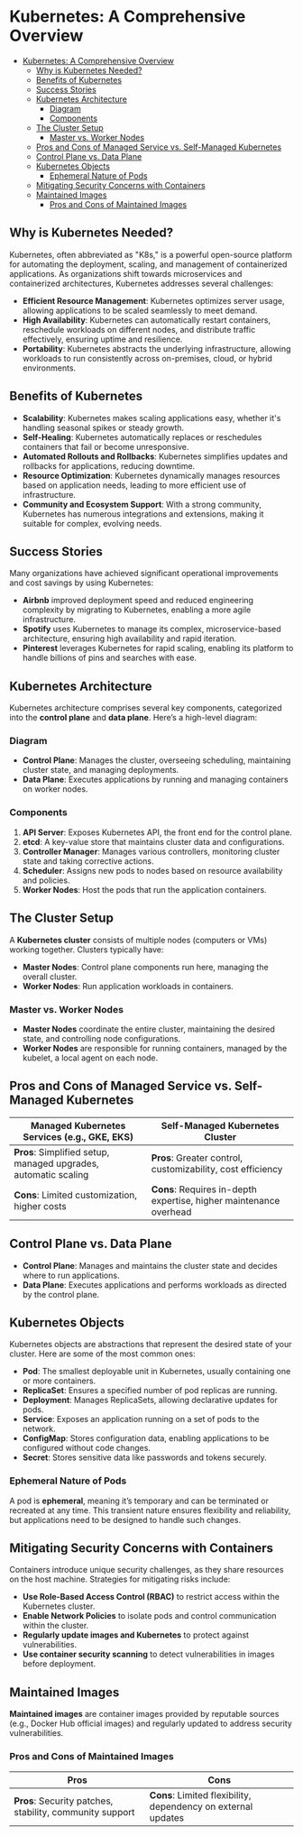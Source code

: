# Kubernetes: A Comprehensive Overview

- [Kubernetes: A Comprehensive Overview](#kubernetes-a-comprehensive-overview)
  - [Why is Kubernetes Needed?](#why-is-kubernetes-needed)
  - [Benefits of Kubernetes](#benefits-of-kubernetes)
  - [Success Stories](#success-stories)
  - [Kubernetes Architecture](#kubernetes-architecture)
    - [Diagram](#diagram)
    - [Components](#components)
  - [The Cluster Setup](#the-cluster-setup)
    - [Master vs. Worker Nodes](#master-vs-worker-nodes)
  - [Pros and Cons of Managed Service vs. Self-Managed Kubernetes](#pros-and-cons-of-managed-service-vs-self-managed-kubernetes)
  - [Control Plane vs. Data Plane](#control-plane-vs-data-plane)
  - [Kubernetes Objects](#kubernetes-objects)
    - [Ephemeral Nature of Pods](#ephemeral-nature-of-pods)
  - [Mitigating Security Concerns with Containers](#mitigating-security-concerns-with-containers)
  - [Maintained Images](#maintained-images)
    - [Pros and Cons of Maintained Images](#pros-and-cons-of-maintained-images)

## Why is Kubernetes Needed?

Kubernetes, often abbreviated as "K8s," is a powerful open-source platform for automating the deployment, scaling, and management of containerized applications. As organizations shift towards microservices and containerized architectures, Kubernetes addresses several challenges:

- **Efficient Resource Management**: Kubernetes optimizes server usage, allowing applications to be scaled seamlessly to meet demand.
- **High Availability**: Kubernetes can automatically restart containers, reschedule workloads on different nodes, and distribute traffic effectively, ensuring uptime and resilience.
- **Portability**: Kubernetes abstracts the underlying infrastructure, allowing workloads to run consistently across on-premises, cloud, or hybrid environments.

## Benefits of Kubernetes

- **Scalability**: Kubernetes makes scaling applications easy, whether it's handling seasonal spikes or steady growth.
- **Self-Healing**: Kubernetes automatically replaces or reschedules containers that fail or become unresponsive.
- **Automated Rollouts and Rollbacks**: Kubernetes simplifies updates and rollbacks for applications, reducing downtime.
- **Resource Optimization**: Kubernetes dynamically manages resources based on application needs, leading to more efficient use of infrastructure.
- **Community and Ecosystem Support**: With a strong community, Kubernetes has numerous integrations and extensions, making it suitable for complex, evolving needs.

## Success Stories

Many organizations have achieved significant operational improvements and cost savings by using Kubernetes:

- **Airbnb** improved deployment speed and reduced engineering complexity by migrating to Kubernetes, enabling a more agile infrastructure.
- **Spotify** uses Kubernetes to manage its complex, microservice-based architecture, ensuring high availability and rapid iteration.
- **Pinterest** leverages Kubernetes for rapid scaling, enabling its platform to handle billions of pins and searches with ease.

## Kubernetes Architecture

Kubernetes architecture comprises several key components, categorized into the **control plane** and **data plane**. Here’s a high-level diagram:

### Diagram

- **Control Plane**: Manages the cluster, overseeing scheduling, maintaining cluster state, and managing deployments.
- **Data Plane**: Executes applications by running and managing containers on worker nodes.

### Components

1. **API Server**: Exposes Kubernetes API, the front end for the control plane.
2. **etcd**: A key-value store that maintains cluster data and configurations.
3. **Controller Manager**: Manages various controllers, monitoring cluster state and taking corrective actions.
4. **Scheduler**: Assigns new pods to nodes based on resource availability and policies.
5. **Worker Nodes**: Host the pods that run the application containers.

## The Cluster Setup

A **Kubernetes cluster** consists of multiple nodes (computers or VMs) working together. Clusters typically have:

- **Master Nodes**: Control plane components run here, managing the overall cluster.
- **Worker Nodes**: Run application workloads in containers.

### Master vs. Worker Nodes

- **Master Nodes** coordinate the entire cluster, maintaining the desired state, and controlling node configurations.
- **Worker Nodes** are responsible for running containers, managed by the kubelet, a local agent on each node.

## Pros and Cons of Managed Service vs. Self-Managed Kubernetes

| Managed Kubernetes Services (e.g., GKE, EKS)         | Self-Managed Kubernetes Cluster                    |
|------------------------------------------------------|---------------------------------------------------|
| **Pros**: Simplified setup, managed upgrades, automatic scaling | **Pros**: Greater control, customizability, cost efficiency |
| **Cons**: Limited customization, higher costs         | **Cons**: Requires in-depth expertise, higher maintenance overhead|

## Control Plane vs. Data Plane

- **Control Plane**: Manages and maintains the cluster state and decides where to run applications.
- **Data Plane**: Executes applications and performs workloads as directed by the control plane.

## Kubernetes Objects

Kubernetes objects are abstractions that represent the desired state of your cluster. Here are some of the most common ones:

- **Pod**: The smallest deployable unit in Kubernetes, usually containing one or more containers.
- **ReplicaSet**: Ensures a specified number of pod replicas are running.
- **Deployment**: Manages ReplicaSets, allowing declarative updates for pods.
- **Service**: Exposes an application running on a set of pods to the network.
- **ConfigMap**: Stores configuration data, enabling applications to be configured without code changes.
- **Secret**: Stores sensitive data like passwords and tokens securely.

### Ephemeral Nature of Pods

A pod is **ephemeral**, meaning it’s temporary and can be terminated or recreated at any time. This transient nature ensures flexibility and reliability, but applications need to be designed to handle such changes.

## Mitigating Security Concerns with Containers

Containers introduce unique security challenges, as they share resources on the host machine. Strategies for mitigating risks include:

- **Use Role-Based Access Control (RBAC)** to restrict access within the Kubernetes cluster.
- **Enable Network Policies** to isolate pods and control communication within the cluster.
- **Regularly update images and Kubernetes** to protect against vulnerabilities.
- **Use container security scanning** to detect vulnerabilities in images before deployment.

## Maintained Images

**Maintained images** are container images provided by reputable sources (e.g., Docker Hub official images) and regularly updated to address security vulnerabilities.

### Pros and Cons of Maintained Images

| Pros                                                  | Cons                                                        |
|-------------------------------------------------------|-------------------------------------------------------------|
| **Pros**: Security patches, stability, community support | **Cons**: Limited flexibility, dependency on external updates|

